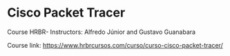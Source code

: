 # Cisco Packet Tracer
Course HRBR- Instructors: Alfredo Júnior and Gustavo Guanabara

Course link: https://www.hrbrcursos.com/curso/curso-cisco-packet-tracer/